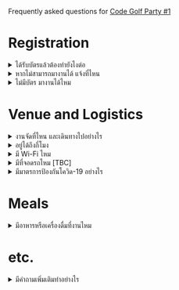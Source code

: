 <div class="lead">

Frequently asked questions for [Code Golf Party #1](/wiki/Hacks/golf1)

</div>

# Registration

<details><summary>ได้รับบัตรแล้วต้องทำยังไงต่อ</summary>

**เข้าเซิฟเวอร์ Discord** — ก่อนวันงานจะมีการแจ้งข่าวสาร และในวันงานจะส่งลิงค์ต่างๆ ผ่านช่องทาง Discord

1. [เข้า Discord ของ showdown.space &rarr; https://discord.gg/tsuft8JU97](https://discord.gg/tsuft8JU97)

2. ไปที่แชนแนล `#bot-showdown` แล้วสั่งคำสั่ง `/eventpop` เพื่อเชื่อมแอคเคาท์ Discord กับบัตร Eventpop

    <img width="382" alt="image" src="https://user-images.githubusercontent.com/193136/185778944-7d539c51-cd7b-427d-8ce7-91b16260557d.png">

3. หลังจากเชื่อมแอคเคาท์แล้ว จะได้ Role `CGP1-golfer` ใน Discord

</details>

<details><summary>หากไม่สามารถมางานได้ แจ้งที่ไหน</summary>

กรุณา[แจ้งทางเพจ showdown.space](https://m.me/showdownspace) ระบุชื่อ และ Reference code ในบัตร เพื่อให้ทีมงานนำบัตรไปแจกให้ผู้สนใจท่านอื่นๆ

</details>

<details><summary>ไม่มีบัตร มางานได้ไหม</summary>

ต้องขออภัยที่งานนี้ไม่เปิดรับ Walk-in เนื่องจากมีผู้สนใจที่อยู่ใน Waitlist เป็นจำนวนมาก

</details>

# Venue and Logistics

<details><summary>งานจัดที่ไหน และเดินทางไปอย่างไร</summary>

งานจัดที่ [Copper Bar Bangkok](https://www.facebook.com/copperbarbangkok/) อยู่ที่ [The Racquet Club](https://www.rqclub.com/contact) ใกล้สถานี **BTS ทองหล่อ/พร้อมพงษ์** โดยสามารถ[ดูพิกัดร้านบน Google Maps](https://g.page/copper-bar-bangkok?share) และ[ดูวิธีการเดินทางได้บนเว็บไซต์ของ The Racquet Club](https://www.rqclub.com/contact) โดยมีจุดสังเกตคือป้าย “Cocktails” หน้าร้าน

<svg width="429" height="146" viewBox="0 0 429 146" fill="none" xmlns="http://www.w3.org/2000/svg">
<path fill-rule="evenodd" clip-rule="evenodd" d="M353 3.383C329.693 15.479 325.38 18.189 326.516 20.027C326.847 20.562 326.436 21 325.602 21C324.768 21 322.829 22.666 321.293 24.703C316.972 30.432 311.272 35.677 306.421 38.388C299.279 42.38 292.293 43.332 276.003 42.533C260.733 41.785 249.24 39.935 212 32.232C204.025 30.583 194.35 28.722 190.5 28.096C181.788 26.681 156.484 26.577 148.644 27.924C145.424 28.477 142.499 28.861 142.144 28.778C140.831 28.47 130.324 30.255 125 31.69C121.975 32.506 118.15 33.53 116.5 33.965C109.56 35.798 89.344 42.107 87.5 43.017C86.4 43.559 83.362 44.633 80.75 45.403C76.749 46.583 76 46.589 76 45.437C76 42.884 69.912 37.122 63.009 33.142C54.304 28.124 52.915 27.705 49.382 29.031C44.466 30.878 34.111 41.999 29.393 50.5C28.782 51.6 26.503 55.425 24.327 59C22.152 62.575 19.786 67.075 19.069 69C17.662 72.777 15.634 77.723 13.533 82.5C10.725 88.883 7.927 96.793 7.491 99.583C7.24 101.187 6.37799 104.975 5.57599 108C2.03899 121.341 1.07899 126.049 0.425993 133.258C-0.145007 139.552 0.0289946 141.395 1.38799 143.469C3.80299 147.155 6.561 146.601 12.428 141.25C22.131 132.4 36.435 127.045 50.448 127.015C59.706 126.995 72.884 128.688 81.57 131.014C85.459 132.055 89.596 132.657 90.763 132.352C93.758 131.568 94.339 127.54 92.55 119.951C91.714 116.403 91.023 113.216 91.015 112.869C90.985 111.583 107.808 105.146 117 102.927C124.421 101.135 129.345 100.635 139.5 100.644C155.905 100.658 163.519 102.228 190 111.059C225.419 122.872 249.543 129.322 264.818 131.063C286.526 133.537 310.896 129.947 332 121.164C333.375 120.592 337.875 119.146 342 117.95C346.125 116.754 350.472 115.167 351.66 114.424C353.545 113.244 354.14 113.322 356.318 115.036C357.692 116.116 359.04 117 359.315 117C359.589 117 362.893 119.035 366.657 121.523C370.421 124.011 374.448 126.293 375.606 126.595C377.908 127.196 385.699 124.056 398.805 117.246C403.372 114.873 410.905 111.655 415.545 110.096C428.355 105.792 430.069 103.733 427.438 95.812C426.509 93.016 424.416 88.753 422.786 86.338C418.643 80.199 406.762 70.383 398.785 66.508C392.318 63.366 392.14 63.183 393.96 61.536C395.999 59.691 400.108 51.766 402.117 45.804C403.588 41.44 402.309 28.616 399.334 17.889C397.123 9.919 396.202 8.719 390.736 6.685C384.584 4.397 366.003 0.00100097 362.5 0.00600097C360.85 0.00800097 356.575 1.528 353 3.383ZM369.568 4.373C372.281 5.128 377.08 6.284 380.233 6.941C383.386 7.598 386.18 8.482 386.442 8.906C387.049 9.888 361.884 22.344 353.776 25.075L347.648 27.14L342.074 25.158C339.008 24.068 335.038 22.875 333.25 22.508C328.832 21.601 329.168 19.826 334.25 17.217C336.587 16.017 343.675 12.339 350 9.043C356.325 5.748 362.206 3.04 363.068 3.026C363.931 3.012 366.856 3.618 369.568 4.373ZM394.603 13.75C394.955 15.262 396.133 19.824 397.22 23.886C398.307 27.949 399.251 34.474 399.318 38.386C399.424 44.552 399.019 46.313 396.281 51.601C394.543 54.957 391.969 59.071 390.561 60.745C387.298 64.623 387.336 65.805 390.75 66.613C394.784 67.569 404.047 72.738 407.5 75.96C409.15 77.5 411.536 79.293 412.803 79.944C417.362 82.287 425.734 98.113 424.489 102.036C424.15 103.103 420.878 104.776 415.724 106.519C411.201 108.048 400.655 112.658 392.288 116.763L377.076 124.227L367.788 118.443C362.68 115.261 357.69 111.97 356.7 111.129C355.175 109.833 354.41 109.795 351.7 110.879C336.396 116.998 308.9 125.658 300.535 126.994C289.017 128.834 264.522 128.352 253.592 126.07C242.679 123.791 214.508 116.159 206 113.177C166.038 99.168 158.904 97.525 138.5 97.629C125.764 97.694 122.055 98.09 113.926 100.251C101.942 103.436 89.032 108.753 88.234 110.831C87.901 111.699 88.375 116.02 89.288 120.432C90.281 125.237 90.582 128.818 90.038 129.362C89.495 129.905 87.516 129.624 85.105 128.659C78.009 125.819 60.548 123.752 48 124.265C38.045 124.672 35.425 125.165 28.5 127.934C19.422 131.563 17.063 132.938 10.646 138.335C5.55999 142.613 3.54099 142.388 4.32599 137.632C5.64099 129.66 8.293 117.046 9.58 112.635C10.361 109.96 11 107.029 11 106.123C11 103.656 15.55 89.802 17.825 85.343C18.92 83.196 20.551 78.912 21.449 75.823C23.712 68.039 26.261 63.017 33.543 52C40.57 41.368 47.95 33.302 51.456 32.422C53.972 31.79 57.888 33.494 64.826 38.241L69.152 41.2L62.326 44.686C52.652 49.626 45.998 55.094 38.728 64.075C30.288 74.503 28 77.552 28 78.371C28 78.87 26.621 81.52 24.935 84.26C23.249 87 20.729 92.45 19.335 96.371C17.941 100.292 15.281 106.654 13.424 110.508C10.636 116.295 6.49799 131.759 7.46399 132.782C8.06599 133.42 13.084 122.01 15.063 115.5C18.25 105.018 20.897 97.985 22.535 95.647C23.341 94.496 24 92.793 24 91.861C24 90.929 24.337 90.017 24.75 89.833C25.163 89.65 26.363 87.925 27.417 86C32.369 76.961 38.92 68.011 45.13 61.801C52.003 54.928 67.494 44 70.365 44C72.045 44 74.342 50.429 75.557 58.529C75.939 61.076 76.817 63.376 77.508 63.642C78.2 63.907 81.473 62.985 84.781 61.592C90.906 59.014 95.952 57.13 104 54.417C106.475 53.582 109.4 52.518 110.5 52.052C111.6 51.586 115.2 50.657 118.5 49.988C121.8 49.319 125.279 48.361 126.231 47.861C129.303 46.245 151.183 43.777 162.5 43.77C175.956 43.762 186.69 45.214 201.334 49.022C213.972 52.31 213.965 52.308 223.5 54.553C227.35 55.459 233.65 57.242 237.5 58.514C243.673 60.554 254.009 63.194 270.547 66.954C273.323 67.586 278.273 68.056 281.547 67.999C284.821 67.942 290.47 67.933 294.101 67.977C299.118 68.039 303.438 67.18 312.101 64.398C325.164 60.203 331.297 57.321 338.526 51.981C344.554 47.527 346.093 45.363 348.464 38C349.439 34.975 350.868 31.831 351.64 31.013C353.46 29.087 389.96 11.148 392.231 11.064C393.323 11.024 394.198 12.015 394.603 13.75ZM337.616 27.575C342.493 29.541 346.615 31.282 346.777 31.443C347.543 32.21 342.776 42.761 340.771 44.736C336.346 49.093 328.863 55 327.768 55C327.157 55 325.947 55.611 325.079 56.357C324.21 57.103 321.7 58.2 319.5 58.794C293.552 65.798 296.491 65.508 270 63.669C263.692 63.231 249.061 59.622 231 54.049C218.645 50.236 202.622 46.075 190 43.402C183.038 41.927 153.327 41.404 140.697 42.533C130.783 43.419 121.697 45.887 91 56.033C79.541 59.82 77 59.435 77 53.913C77 50.362 77.056 50.334 96.009 44.06C125.311 34.362 148.575 30 170.998 30C181.985 30 193.843 31.651 214 35.986C219.225 37.11 226.2 38.52 229.5 39.12C232.8 39.719 240.45 41.261 246.5 42.547C261.045 45.638 284.531 47.446 293.673 46.179C306.232 44.439 317.639 37.08 323.793 26.75C324.694 25.237 326.178 24 327.09 24C328.002 24 332.739 25.609 337.616 27.575ZM147.5 54.403C135.796 59.569 134.849 78.264 145.913 85.72C150.859 89.053 158.766 88.91 162.923 85.411C164.615 83.987 166 82.398 166 81.88C166 79.798 162.615 79.848 158.809 81.987C155.249 83.988 154.335 84.117 150.944 83.101C141.41 80.245 139.221 67.953 146.93 60.567C149.529 58.077 150.341 57.853 155.157 58.3C158.096 58.573 161.738 59.12 163.25 59.515C167.244 60.558 166.909 57.525 162.75 54.989C158.973 52.686 151.996 52.418 147.5 54.403ZM354.42 56.145C351.738 57.446 349 62.1 349 65.357C349 70.124 351.025 72.924 354.903 73.518C356.881 73.822 360.294 74.393 362.487 74.787C370.163 76.167 370.483 83.67 363.074 88.5C359.764 90.657 359.263 92.143 361.279 93.816C363.224 95.431 370.019 91.975 373.263 87.722C378.273 81.154 376.202 74.185 367.998 69.999C365.901 68.929 362.552 68.115 360.556 68.19C356.264 68.352 354.707 67.103 355.165 63.865C355.388 62.293 356.758 60.885 359.25 59.668C363.976 57.358 364.235 54.974 359.75 55.068C357.962 55.105 355.564 55.589 354.42 56.145ZM187.523 57.18C187.265 57.906 185.913 65.337 184.518 73.694C183.122 82.05 181.739 89.515 181.445 90.283C180.801 91.962 183.482 94.438 184.957 93.527C185.531 93.172 186.504 90.883 187.119 88.441C187.734 85.998 188.788 84 189.46 84C190.133 84 192.446 87.263 194.599 91.25C196.766 95.262 199.182 98.5 200.008 98.5C200.828 98.5 201.412 98.05 201.304 97.5C200.976 95.832 196.799 83.725 195.307 80.12C194 76.962 194.073 76.502 196.421 73.12C197.804 71.129 200.933 67.622 203.376 65.326C205.82 63.03 207.559 60.893 207.243 60.576C205.721 59.055 202.999 60.432 198.5 65C190.863 72.753 190.364 72.145 192.366 57.524C192.573 56.011 188.051 55.69 187.523 57.18ZM103.935 59.973C93.853 65.303 91.499 78.804 99.135 87.501C107.01 96.47 118.927 93.905 125.039 81.924C127.307 77.478 127.447 75.304 125.83 69.616C122.97 59.554 113.018 55.171 103.935 59.973ZM115.393 63.516C119.179 65.313 121.692 69.206 122.543 74.591C123.716 82.021 115.568 89.785 108 88.449C95.948 86.32 94.599 69.49 106.02 63.752C110.274 61.614 111.329 61.588 115.393 63.516ZM223.38 65.453C222.559 67.591 223.508 68.381 228.647 69.841C230.927 70.488 233.008 71.579 233.272 72.265C233.68 73.329 231.423 84.015 227.009 101.911C226.305 104.767 226.264 106.664 226.894 107.294C229.102 109.502 230.704 106.907 232.419 98.349C233.394 93.482 235.353 85.963 236.773 81.64L239.354 73.78L244.115 74.237C249.47 74.752 251.339 74.048 250.49 71.835C250 70.557 241.241 67.833 226.262 64.299C224.747 63.942 223.817 64.314 223.38 65.453ZM69.395 70.081C62.442 72.098 57 80.722 57 89.724C57 95.378 57.128 95.65 61.957 100.264C66.919 105.004 68.651 105.617 75.5 105.056C80.797 104.623 87 99.25 87 95.096C87 93.293 84.443 93.853 82.407 96.102C81.361 97.259 79.289 98.834 77.802 99.602C70.198 103.534 62 97.732 62 88.418C62 81.583 68.637 74.631 74.777 75.033C79.317 75.331 80 75.078 80 73.098C80 71.863 78.895 70.81 76.851 70.098C73.304 68.861 73.598 68.862 69.395 70.081ZM322.441 70.422C320.526 71.825 320.53 71.955 322.789 80.172C324.047 84.752 326.007 92.245 327.143 96.821C328.279 101.398 329.821 105.378 330.569 105.665C332.297 106.328 344.5 102.308 345.907 100.612C346.66 99.704 346.606 98.843 345.718 97.629C344.563 96.049 344.141 96.039 340.03 97.49C337.587 98.351 335.07 98.857 334.435 98.613C332.576 97.9 330.273 87.684 328.886 74C328.723 72.389 326.113 69 325.036 69C324.677 69 323.509 69.64 322.441 70.422ZM300.351 76.527C300.029 77.367 300.327 81.53 301.013 85.777C301.7 90.025 302.438 95.075 302.653 97C303.311 102.895 305.283 111.431 306.29 112.75C307.402 114.206 308.019 114.274 309.806 113.141C310.866 112.469 310.708 109.815 308.966 99.019C307.785 91.707 307.037 84.589 307.302 83.202C308.101 79.023 306.172 75 303.371 75C302.032 75 300.673 75.687 300.351 76.527ZM272.317 77.25C271.311 78.82 269.782 82.866 265.421 95.5C263.523 101 261.466 106.482 260.852 107.683C260.237 108.883 260.018 110.604 260.364 111.506C261.433 114.292 264.403 112.709 266.474 108.25C268.427 104.045 268.504 104 273.665 104C279.283 104 279.902 104.472 281.532 110C282.351 112.776 283.075 113.5 285.032 113.5C287.959 113.5 288.109 111.359 285.733 103.5C282.345 92.292 281 86.755 281 84.016C281 78.685 279.353 76 276.084 76C274.453 76 272.758 76.563 272.317 77.25ZM277.014 91.541C277.656 93.489 277.93 95.739 277.623 96.541C277.021 98.11 272.464 98.56 271.585 97.138C270.928 96.074 274.01 88 275.074 88C275.498 88 276.371 89.594 277.014 91.541Z" fill="black"/>
</svg>

![รูปหน้าร้าน](https://static.dt.in.th/uploads/2022/08/20/copperbar.jpeg)

</details>

<details><summary>อยู่ได้ถึงกี่โมง</summary>

สามารถอยู่ได้จนถึงร้านปิด (เที่ยงคืน)

</details>

<details><summary>มี Wi-Fi ไหม</summary>

เนื่องจากในงานนี้มีผู้เข้าร่วมงานค่อนข้างเยอะ Wi-Fi ของทางร้านอาจจะไม่สามารถรองรับจำนวนอุปกรณ์ได้ จึงขอแนะนำให้เตรียมอินเตอร์เน็ตมือถือมาด้วย และในกรณีที่อินเตอร์เน็ตของบางเครือข่ายไม่เสถียร ขอให้ผู้ร่วมงานเตรียมแชร์ Hotspot ให้ผู้ร่วมงานท่านอื่นๆ ด้วย

</details>

<details><summary>มีที่จอดรถไหม [TBC]</summary>

มีที่จอดรถที่ Racquet Club (กำลังรวบรวมรายละเอียดเพิ่มเติม)

</details>

<details><summary>มีมาตรการป้องกันโควิด-19 อย่างไร</summary>

กรุณาทำการตรวจ ATK และนำผลตรวจ 24 ชั่วโมงมาแสดงตอนเข้าร่วมงานด้วย

</details>

# Meals

<details><summary>มีอาหารหรือเครื่องดื่มที่งานไหม</summary>

- **มีอาหารให้ทานที่งาน** ขอขอบคุณ Cleverse ผู้สนับสนุนมื้ออาหารในงาน

- **มีน้ำเปล่าบริการฟรี และซอฟต์ดริงค์คนละ 1 กระป๋อง** ขอขอบคุณ Spark Tech Thailand ผู้สนับสนุนเครื่องดื่ม

- เครื่องดื่ม Cocktail และ Mocktail สามารถซื้อเพิ่มเองได้ [ดูเมนูของทางร้านได้ทางเพจ Copper Bar Thailand](https://www.facebook.com/copperbarbangkok/menu/)

</details>

# etc.

<details><summary>มีคำถามเพิ่มเติมทำอย่างไร</summary>

สามารถติดต่อทีมงานได้ทางช่องทางต่อไปนี้:

- ถามในห้อง `#lounge` ใน[เซิฟเวอร์ Discord showdown.space](https://discord.gg/tsuft8JU97) (สำหรับผู้ที่ถือบัตร)

- [เฟสบุ๊คเพจ Creatorsgarten](https://m.me/creatorsgarten)

</details>
